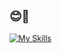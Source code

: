 ## 😊🦍
[![My Skills](https://skillicons.dev/icons?i=laravel,php,js,python,jquery,nextjs,nodejs,react,docker,mysql,ai,notion,git,github,html,sass,linux,windows)](https://skillicons.dev)
